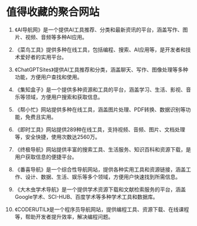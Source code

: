# 值得收藏的聚合网站

1. 《AI导航网》是一个提供AI工具推荐、分类和最新资讯的平台，涵盖写作、图片、视频、音频等多种AI应用。
    
2. 《菜鸟工具》提供多种在线工具，包括编程、搜索、AI应用等，是开发者和技术爱好者的实用平台。
    
3. 《ChatGPTSites》提供AI工具推荐和分类，涵盖聊天、写作、图像处理等多种功能，方便用户查找和使用。
    
4. 《集知盒子》是一个提供多种资源和工具的平台，涵盖学习、生活、影视、音乐等领域，方便用户搜索和获取信息。
    
5. 《帮小忙》网站提供多种在线工具，涵盖图片处理、PDF转换、数据识别等功能，免费且实用。
    
6. 《即时工具》网站提供289种在线工具，支持视频、音频、图片、文档处理等，安全快捷，使用次数达2560万。
    
7. 《终极导航》网站提供丰富的搜索工具、生活服务、知识百科和资源下载，是用户获取信息的便捷平台。
    
8. 《番喜导航》是一个综合性导航网站，提供各种实用工具和资源链接，涵盖工作、设计、数据、生活、娱乐等多个领域，方便用户快速找到所需信息。
    
9. 《大木虫学术导航》是一个提供学术资源下载和文献检索服务的平台，涵盖Google学术、SCI-HUB、百度学术等多种学术工具和数据库。
    
10. 《CODERUTIL》是一个程序员导航网站，提供编程工具、资源下载、在线课程等，帮助开发者提升效率，解决编程问题。